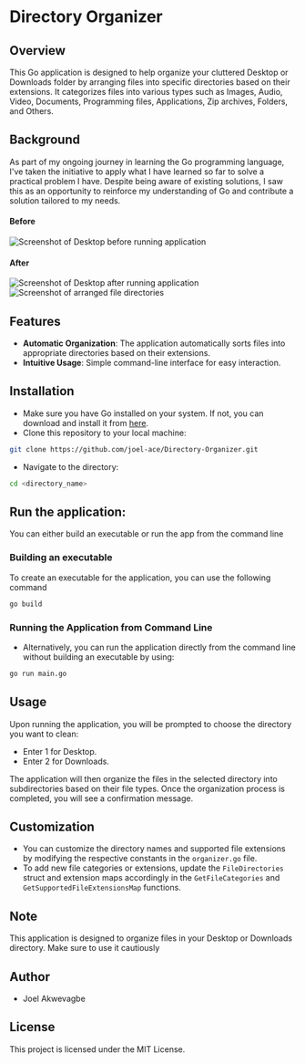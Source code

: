 # Directory Organizer

## Overview

This Go application is designed to help organize your cluttered Desktop or Downloads folder by arranging files into specific directories based on their extensions. It categorizes files into various types such as Images, Audio, Video, Documents, Programming files, Applications, Zip archives, Folders, and Others.

## Background
As part of my ongoing journey in learning the Go programming language, I've taken the initiative to apply what I have learned so far to solve a practical problem I have. Despite being aware of existing solutions, I saw this as an opportunity to reinforce my understanding of Go and contribute a solution tailored to my needs.

#### Before
<img src="https://github.com/joel-ace/Directory-Organizer/assets/23579556/7a088ce1-dda9-4876-9960-1f6e3158e337" alt="Screenshot of Desktop before running application" />

#### After
<img src="https://github.com/joel-ace/Directory-Organizer/assets/23579556/9407a178-a88f-42a2-a4fa-6092fc2cd76e" alt="Screenshot of Desktop after running application" />
<img src="https://github.com/joel-ace/Directory-Organizer/assets/23579556/b77869ef-c13c-415d-92d9-5ea0db7bfed2" alt="Screenshot of arranged file directories" />

## Features
- **Automatic Organization**: The application automatically sorts files into appropriate directories based on their extensions.
- **Intuitive Usage**: Simple command-line interface for easy interaction.

## Installation
- Make sure you have Go installed on your system. If not, you can download and install it from [here](https://go.dev/doc/install).
- Clone this repository to your local machine:
```bash
git clone https://github.com/joel-ace/Directory-Organizer.git
```
-  Navigate to the directory:
```bash
cd <directory_name>
```

## Run the application:
You can either build an executable or run the app from the command line

### Building an executable
To create an executable for the application, you can use the following command
```bash
go build
```

### Running the Application from Command Line
- Alternatively, you can run the application directly from the command line without building an executable by using:
```bash
go run main.go
```

## Usage
Upon running the application, you will be prompted to choose the directory you want to clean:

- Enter 1 for Desktop.
- Enter 2 for Downloads.

The application will then organize the files in the selected directory into subdirectories based on their file types.
Once the organization process is completed, you will see a confirmation message.

## Customization
- You can customize the directory names and supported file extensions by modifying the respective constants in the `organizer.go` file.
- To add new file categories or extensions, update the `FileDirectories` struct and extension maps accordingly in the `GetFileCategories` and `GetSupportedFileExtensionsMap` functions.

## Note
This application is designed to organize files in your Desktop or Downloads directory. Make sure to use it cautiously

Author
--------------
- Joel Akwevagbe

## License
This project is licensed under the MIT License.
